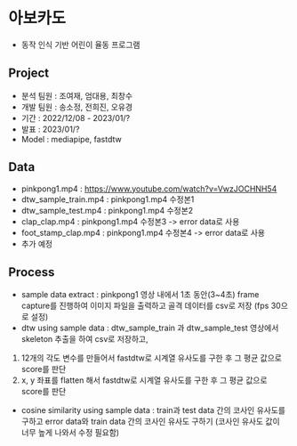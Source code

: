 # 아보카도
- 동작 인식 기반 어린이 율동 프로그램

## Project
- 분석 팀원 : 조여재, 엄대용, 최창수
- 개발 팀원 : 송소정, 전희진, 오유경
- 기간 : 2022/12/08 - 2023/01/?
- 발표 : 2023/01/?
- Model : mediapipe, fastdtw
 
## Data
- pinkpong1.mp4 : https://www.youtube.com/watch?v=VwzJOCHNH54
- dtw_sample_train.mp4 : pinkpong1.mp4 수정본1
- dtw_sample_test.mp4 : pinkpong1.mp4 수정본2
- clap_clap.mp4 : pinkpong1.mp4 수정본3 -> error data로 사용
- foot_stamp_clap.mp4 : pinkpong1.mp4 수정본4 -> error data로 사용
- 추가 예정
 
## Process
- sample data extract : pinkpong1 영상 내에서 1초 동안(3~4초) frame capture를 진행하여 이미지 파일을 출력하고 골격 데이터를 csv로 저장 (fps 30으로 설정)
- dtw using sample data :
 dtw_sample_train 과 dtw_sample_test 영상에서 skeleton 추출을 하여 csv로 저장하고,
 1. 12개의 각도 변수를 만들어서 fastdtw로 시계열 유사도를 구한 후 그 평균 값으로 score를 판단
 2. x, y 좌표를 flatten 해서 fastdtw로 시계열 유사도를 구한 후 그 평균 값으로 score를 판단
- cosine similarity using sample data : train과 test data 간의 코사인 유사도를 구하고 error data와 train data 간의 코사인 유사도 구하기 (코사인 유사도 값이 너무 높게 나와서 수정 필요함)
